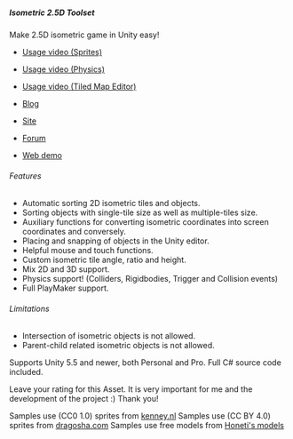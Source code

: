 ##### Isometric 2.5D Toolset

Make 2.5D isometric game in Unity easy!

* [Usage video (Sprites)](http://www.youtube.com/watch?v=IwJ_ofKG9_Y)
* [Usage video (Physics)](http://www.youtube.com/watch?v=wmXhyDHXYcM)
* [Usage video (Tiled Map Editor)]("http://www.youtube.com/watch?v=8nzVr_wHz2M)

* [Blog](http://matov.me)
* [Site](http://matov.me/isometric-toolset)
* [Forum](http://forum.unity3d.com/threads/released-isometric-2-5d-toolset.291418)
* [Web demo](http://matov.me/public/blog_share/WebDemo)

###### Features
* Automatic sorting 2D isometric tiles and objects.
* Sorting objects with single-tile size as well as multiple-tiles size.
* Auxiliary functions for converting isometric coordinates into screen coordinates and conversely.
* Placing and snapping of objects in the Unity editor.
* Helpful mouse and touch functions.
* Custom isometric tile angle, ratio and height.
* Mix 2D and 3D support.
* Physics support! (Colliders, Rigidbodies, Trigger and Collision events)
* Full PlayMaker support.

###### Limitations
* Intersection of isometric objects is not allowed.
* Parent-child related isometric objects is not allowed.

Supports Unity 5.5 and newer, both Personal and Pro. Full C# source code included.

Leave your rating for this Asset. It is very important for me and the development of the project :) Thank you!

Samples use (CC0 1.0) sprites from [kenney.nl](http://www.kenney.nl/assets)
Samples use (CC BY 4.0) sprites from [dragosha.com](http://dragosha.com/free)
Samples use free models from [Honeti's models](https://www.assetstore.unity3d.com/en/#!/content/18098)
